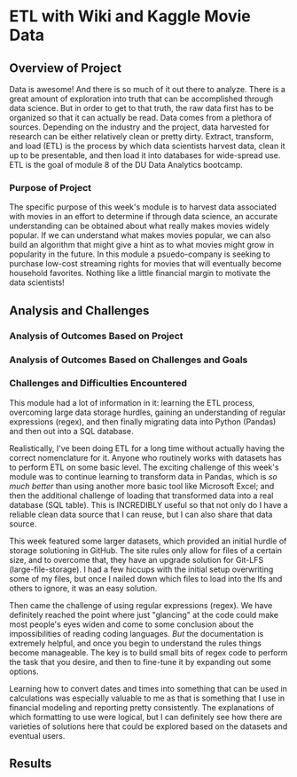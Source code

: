 # ETL with Wiki and Kaggle Movie Data

## Overview of Project
Data is awesome! And there is so much of it out there to analyze. There is a great amount of exploration into truth that can be accomplished through data science. But in order to get to that truth, the raw data first has to be organized so that it can actually be read. Data comes from a plethora of sources. Depending on the industry and the project, data harvested for research can be either relatively clean or pretty dirty. Extract, transform, and load (ETL) is the process by which data scientists harvest data, clean it up to be presentable, and then load it into databases for wide-spread use. ETL is the goal of module 8 of the DU Data Analytics bootcamp.

### Purpose of Project
The specific purpose of this week's module is to harvest data associated with movies in an effort to determine if through data science, an accurate understanding can be obtained about what really makes movies widely popular. If we can understand what makes movies popular, we can also build an algorithm that might give a hint as to what movies might grow in popularity in the future. In this module a psuedo-company is seeking to purchase low-cost streaming rights for movies that will eventually become household favorites. Nothing like a little financial margin to motivate the data scientists!

## Analysis and Challenges

### Analysis of Outcomes Based on Project

### Analysis of Outcomes Based on Challenges and Goals

### Challenges and Difficulties Encountered
This module had a lot of information in it: learning the ETL process, overcoming large data storage hurdles, gaining an understanding of regular expressions (regex), and then finally migrating data into Python (Pandas) and then out into a SQL database.

Realistically, I've been doing ETL for a long time without actually having the correct nomenclature for it. Anyone who routinely works with datasets has to perform ETL on some basic level. The exciting challenge of this week's module was to continue learning to transform data in Pandas, which is <i>so much better</i> than using another more basic tool like Microsoft Excel; and then the additional challenge of loading that transformed data into a real database (SQL table). This is INCREDIBLY useful so that not only do I have a reliable clean data source that I can reuse, but I can also share that data source.

This week featured some larger datasets, which provided an initial hurdle of storage solutioning in GitHub. The site rules only allow for files of a certain size, and to overcome that, they have an upgrade solution for Git-LFS (large-file-storage). I had a few hiccups with the initial setup overwriting some of my files, but once I nailed down which files to load into the lfs and others to ignore, it was an easy solution.

Then came the challenge of using regular expressions (regex). We have definitely reached the point where just "glancing" at the code could make most people's eyes widen and come to some conclusion about the impossibilities of reading coding languages. <i>But</i> the documentation is extremely helpful, and once you begin to understand the rules things become manageable. The key is to build small bits of regex code to perform the task that you desire, and then to fine-tune it by expanding out some options.

Learning how to convert dates and times into something that can be used in calculations was especially valuable to me as that is something that I use in financial modeling and reporting pretty consistently. The explanations of which formatting to use were logical, but I can definitely see how there are varieties of solutions here that could be explored based on the datasets and eventual users.

## Results
